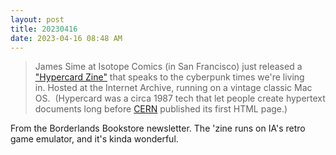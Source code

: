 ```yaml
---
layout: post
title: 20230416
date: 2023-04-16 08:48 AM
---
```


> James Sime at Isotope Comics (in San Francisco) just released a ["Hypercard Zine"](https://archive.org/details/hypercard_neuroblast-hypercard-diskzine) that speaks to the cyberpunk times we're living in. Hosted at the Internet Archive, running on a vintage classic Mac OS.  (Hypercard was a circa 1987 tech that let people create hypertext documents long before [CERN](https://home.cern/science/computing/birth-web) published its first HTML page.)
 

From the Borderlands Bookstore newsletter. The 'zine runs on IA's retro game emulator, and it's kinda wonderful.